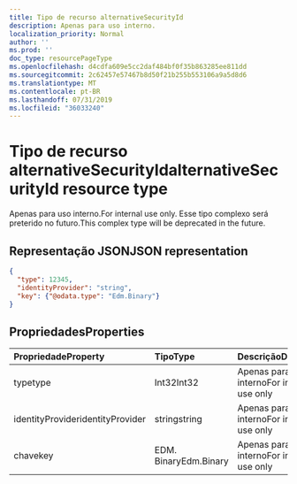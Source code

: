 ```yaml
---
title: Tipo de recurso alternativeSecurityId
description: Apenas para uso interno.
localization_priority: Normal
author: ''
ms.prod: ''
doc_type: resourcePageType
ms.openlocfilehash: d4cdfa609e5cc2daf484bf0f35b863285ee811dd
ms.sourcegitcommit: 2c62457e57467b8d50f21b255b553106a9a5d8d6
ms.translationtype: MT
ms.contentlocale: pt-BR
ms.lasthandoff: 07/31/2019
ms.locfileid: "36033240"
---
```

# <a name="alternativesecurityid-resource-type"></a><span data-ttu-id="8f8d2-103">Tipo de recurso alternativeSecurityId</span><span class="sxs-lookup"><span data-stu-id="8f8d2-103">alternativeSecurityId resource type</span></span>

<span data-ttu-id="8f8d2-104">Apenas para uso interno.</span><span class="sxs-lookup"><span data-stu-id="8f8d2-104">For internal use only.</span></span> <span data-ttu-id="8f8d2-105">Esse tipo complexo será preterido no futuro.</span><span class="sxs-lookup"><span data-stu-id="8f8d2-105">This complex type will be deprecated in the future.</span></span>

## <a name="json-representation"></a><span data-ttu-id="8f8d2-106">Representação JSON</span><span class="sxs-lookup"><span data-stu-id="8f8d2-106">JSON representation</span></span>

<!--{
  "blockType": "resource",
  "@odata.type": "microsoft.graph.alternativeSecurityId"
}-->

```json
{
  "type": 12345,
  "identityProvider": "string",
  "key": {"@odata.type": "Edm.Binary"}
}
```

## <a name="properties"></a><span data-ttu-id="8f8d2-107">Propriedades</span><span class="sxs-lookup"><span data-stu-id="8f8d2-107">Properties</span></span>
| <span data-ttu-id="8f8d2-108">Propriedade</span><span class="sxs-lookup"><span data-stu-id="8f8d2-108">Property</span></span>         | <span data-ttu-id="8f8d2-109">Tipo</span><span class="sxs-lookup"><span data-stu-id="8f8d2-109">Type</span></span>       | <span data-ttu-id="8f8d2-110">Descrição</span><span class="sxs-lookup"><span data-stu-id="8f8d2-110">Description</span></span>
|:-----------------|:-----------|:---------------------
| <span data-ttu-id="8f8d2-111">type</span><span class="sxs-lookup"><span data-stu-id="8f8d2-111">type</span></span>             | <span data-ttu-id="8f8d2-112">Int32</span><span class="sxs-lookup"><span data-stu-id="8f8d2-112">Int32</span></span>      | <span data-ttu-id="8f8d2-113">Apenas para uso interno</span><span class="sxs-lookup"><span data-stu-id="8f8d2-113">For internal use only</span></span>
| <span data-ttu-id="8f8d2-114">identityProvider</span><span class="sxs-lookup"><span data-stu-id="8f8d2-114">identityProvider</span></span> | <span data-ttu-id="8f8d2-115">string</span><span class="sxs-lookup"><span data-stu-id="8f8d2-115">string</span></span>     | <span data-ttu-id="8f8d2-116">Apenas para uso interno</span><span class="sxs-lookup"><span data-stu-id="8f8d2-116">For internal use only</span></span>
| <span data-ttu-id="8f8d2-117">chave</span><span class="sxs-lookup"><span data-stu-id="8f8d2-117">key</span></span>              | <span data-ttu-id="8f8d2-118">EDM. Binary</span><span class="sxs-lookup"><span data-stu-id="8f8d2-118">Edm.Binary</span></span> | <span data-ttu-id="8f8d2-119">Apenas para uso interno</span><span class="sxs-lookup"><span data-stu-id="8f8d2-119">For internal use only</span></span>
